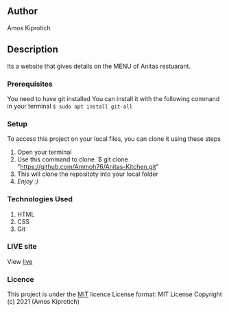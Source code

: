 ## Author
Amos Kiprotich
## Description
Its a website that gives details on the MENU of Anitas restuarant.
### Prerequisites
You need to have git installed
You can install it with the following command in your terminal
`$ sudo apt install git-all`
### Setup
To access this project on your local files, you can clone it using these steps
1. Open your terminal
1. Use this command to clone `$ git clone "https://github.com/Ammoh76/Anitas-Kitchen.git"
1. This will clone the repositoty into your local folder
1. _Enjoy :)_
### Technologies Used
1. HTML
1. CSS
1. Git
### LIVE site
View [live](https://ammoh76.github.io/Anitas-Kitchen/)
### Licence
This project is under the  [MIT](LICENSE) licence
License format:
MIT License
Copyright (c) 2021 (Amos Kiprotich)

